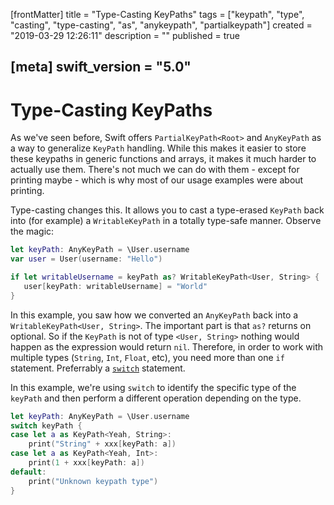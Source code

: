 [frontMatter]
title = "Type-Casting KeyPaths"
tags = ["keypath", "type", "casting", "type-casting", "as", "anykeypath", "partialkeypath"]
created = "2019-03-29 12:26:11"
description = ""
published = true

[meta]
swift_version = "5.0"
---

# Type-Casting KeyPaths

As we've seen before, Swift offers `PartialKeyPath<Root>` and `AnyKeyPath` as a way to generalize `KeyPath` handling. While this makes it easier to store these keypaths in generic functions and arrays, it makes it much harder to actually use them. There's not much we can do with them - except for printing maybe - which is why most of our usage examples were about printing. 

Type-casting changes this. It allows you to cast a type-erased `KeyPath` back into (for example) a `WritableKeyPath` in a totally type-safe manner. Observe the magic:

``` Swift
let keyPath: AnyKeyPath = \User.username
var user = User(username: "Hello")

if let writableUsername = keyPath as? WritableKeyPath<User, String> {
   user[keyPath: writableUsername] = "World"
}
```

In this example, you saw how we converted an `AnyKeyPath` back into a `WritableKeyPath<User, String>`. The important part is that `as?` returns on optional. So if the `KeyPath` is not of type `<User, String>` nothing would happen as the expression would return `nil`. Therefore, in order to work with multiple types (`String`, `Int`, `Float`, etc), you need more than one `if` statement. Preferrably a [`switch`](lnk::switch) statement.

In this example, we're using `switch` to identify the specific type of the `keyPath` and then perform a different operation depending on the type.

``` Swift
let keyPath: AnyKeyPath = \User.username
switch keyPath {
case let a as KeyPath<Yeah, String>:
    print("String" + xxx[keyPath: a])
case let a as KeyPath<Yeah, Int>:
    print(1 + xxx[keyPath: a])
default:
    print("Unknown keypath type")
}
```
